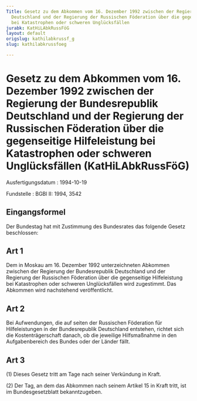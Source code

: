 ```yaml
---
Title: Gesetz zu dem Abkommen vom 16. Dezember 1992 zwischen der Regierung der Bundesrepublik
  Deutschland und der Regierung der Russischen Föderation über die gegenseitige Hilfeleistung
  bei Katastrophen oder schweren Unglücksfällen
jurabk: KatHiLAbkRussFöG
layout: default
origslug: kathilabkrussf_g
slug: kathilabkrussfoeg

---
```


# Gesetz zu dem Abkommen vom 16. Dezember 1992 zwischen der Regierung der Bundesrepublik Deutschland und der Regierung der Russischen Föderation über die gegenseitige Hilfeleistung bei Katastrophen oder schweren Unglücksfällen (KatHiLAbkRussFöG)

Ausfertigungsdatum
:   1994-10-19

Fundstelle
:   BGBl II: 1994, 3542



## Eingangsformel

Der Bundestag hat mit Zustimmung des Bundesrates das folgende Gesetz beschlossen:


## Art 1

Dem in Moskau am 16. Dezember 1992 unterzeichneten Abkommen zwischen der Regierung der Bundesrepublik Deutschland und der Regierung der Russischen Föderation über die gegenseitige Hilfeleistung bei Katastrophen oder schweren Unglücksfällen wird zugestimmt. Das Abkommen wird nachstehend veröffentlicht.


## Art 2

Bei Aufwendungen, die auf seiten der Russischen Föderation für Hilfeleistungen in der Bundesrepublik Deutschland entstehen, richtet sich die Kostenträgerschaft danach, ob die jeweilige Hilfsmaßnahme in den Aufgabenbereich des Bundes oder der Länder fällt.


## Art 3

(1) Dieses Gesetz tritt am Tage nach seiner Verkündung in Kraft.

(2) Der Tag, an dem das Abkommen nach seinem Artikel 15 in Kraft tritt, ist im Bundesgesetzblatt bekanntzugeben.

